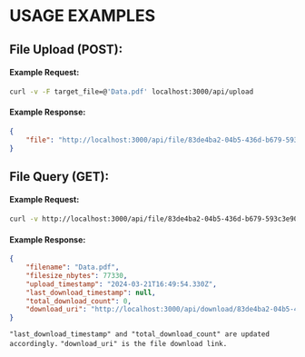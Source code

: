 # USAGE EXAMPLES

## File Upload (POST):
#### Example Request:
```sh
curl -v -F target_file=@'Data.pdf' localhost:3000/api/upload
```
#### Example Response:
```json
{
	"file": "http://localhost:3000/api/file/83de4ba2-04b5-436d-b679-593c3e90fd05"
}
```

## File Query (GET):
#### Example Request:
```sh
curl -v http://localhost:3000/api/file/83de4ba2-04b5-436d-b679-593c3e90fd05
```
#### Example Response:
```json
{
	"filename": "Data.pdf",
	"filesize_nbytes": 77330,
	"upload_timestamp": "2024-03-21T16:49:54.330Z",
	"last_download_timestamp": null,
	"total_download_count": 0,
	"download_uri": "http://localhost:3000/api/download/83de4ba2-04b5-436d-b679-593c3e90fd05"
}
```
`"last_download_timestamp" and "total_download_count" are updated accordingly.`
`"download_uri" is the file download link.`